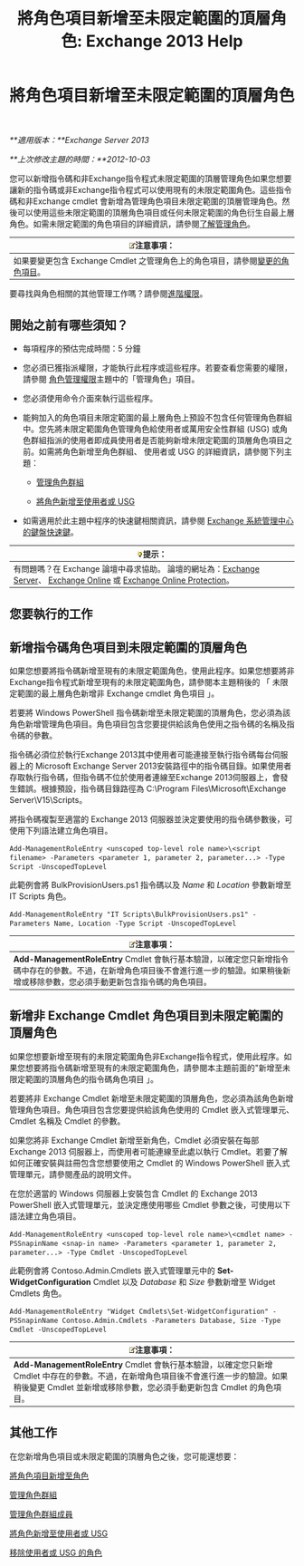 ﻿---
title: '將角色項目新增至未限定範圍的頂層角色: Exchange 2013 Help'
TOCTitle: 將角色項目新增至未限定範圍的頂層角色
ms:assetid: 52fd3f20-c348-49d5-9bdb-f2cbf780cf2d
ms:mtpsurl: https://technet.microsoft.com/zh-tw/library/Dd979789(v=EXCHG.150)
ms:contentKeyID: 50473111
ms.date: 05/21/2018
mtps_version: v=EXCHG.150
ms.translationtype: MT
---

# 將角色項目新增至未限定範圍的頂層角色

 

_**適用版本：**Exchange Server 2013_

_**上次修改主題的時間：**2012-10-03_

您可以新增指令碼和非Exchange指令程式未限定範圍的頂層管理角色如果您想要讓新的指令碼或非Exchange指令程式可以使用現有的未限定範圍角色。這些指令碼和非Exchange cmdlet 會新增為管理角色項目未限定範圍的頂層管理角色。然後可以使用這些未限定範圍的頂層角色項目或任何未限定範圍的角色衍生自最上層角色。如需未限定範圍的角色項目的詳細資訊，請參閱[了解管理角色](understanding-management-roles-exchange-2013-help.md)。

<table>
<thead>
<tr class="header">
<th><img src="images/Bb124558.note(EXCHG.150).gif" title="注意事項" alt="注意事項" />注意事項：</th>
</tr>
</thead>
<tbody>
<tr class="odd">
<td>如果要變更包含 Exchange Cmdlet 之管理角色上的角色項目，請參閱<a href="change-a-role-entry-exchange-2013-help.md">變更的角色項目</a>。</td>
</tr>
</tbody>
</table>


要尋找與角色相關的其他管理工作嗎？請參閱[進階權限](advanced-permissions-exchange-2013-help.md)。

## 開始之前有哪些須知？

  - 每項程序的預估完成時間：5 分鐘

  - 您必須已獲指派權限，才能執行此程序或這些程序。若要查看您需要的權限，請參閱 [角色管理權限](role-management-permissions-exchange-2013-help.md)主題中的「管理角色」項目。

  - 您必須使用命令介面來執行這些程序。

  - 能夠加入的角色項目未限定範圍的最上層角色上預設不包含任何管理角色群組中。您先將未限定範圍角色管理角色給使用者或萬用安全性群組 (USG) 或角色群組指派的使用者即成員使用者是否能夠新增未限定範圍的頂層角色項目之前。如需將角色新增至角色群組、 使用者或 USG 的詳細資訊，請參閱下列主題：
    
      - [管理角色群組](manage-role-groups-exchange-2013-help.md)
    
      - [將角色新增至使用者或 USG](add-a-role-to-a-user-or-usg-exchange-2013-help.md)

  - 如需適用於此主題中程序的快速鍵相關資訊，請參閱 [Exchange 系統管理中心的鍵盤快速鍵](keyboard-shortcuts-in-the-exchange-admin-center-exchange-online-protection-help.md)。

<table>
<thead>
<tr class="header">
<th><img src="images/Bb124558.tip(EXCHG.150).gif" title="提示" alt="提示" />提示：</th>
</tr>
</thead>
<tbody>
<tr class="odd">
<td>有問題嗎？在 Exchange 論壇中尋求協助。 論壇的網址為：<a href="https://go.microsoft.com/fwlink/p/?linkid=60612">Exchange Server</a>、 <a href="https://go.microsoft.com/fwlink/p/?linkid=267542">Exchange Online</a> 或 <a href="https://go.microsoft.com/fwlink/p/?linkid=285351">Exchange Online Protection</a>。</td>
</tr>
</tbody>
</table>


## 您要執行的工作

## 新增指令碼角色項目到未限定範圍的頂層角色

如果您想要將指令碼新增至現有的未限定範圍角色，使用此程序。如果您想要將非Exchange指令程式新增至現有的未限定範圍角色，請參閱本主題稍後的 「 未限定範圍的最上層角色新增非 Exchange cmdlet 角色項目 」。

若要將 Windows PowerShell 指令碼新增至未限定範圍的頂層角色，您必須為該角色新增管理角色項目。角色項目包含您要提供給該角色使用之指令碼的名稱及指令碼的參數。

指令碼必須位於執行Exchange 2013其中使用者可能連接至執行指令碼每台伺服器上的 Microsoft Exchange Server 2013安裝路徑中的指令碼目錄。如果使用者存取執行指令碼，但指令碼不位於使用者連線至Exchange 2013伺服器上，會發生錯誤。根據預設，指令碼目錄路徑為 C:\\Program Files\\Microsoft\\Exchange Server\\V15\\Scripts。

將指令碼複製至適當的 Exchange 2013 伺服器並決定要使用的指令碼參數後，可使用下列語法建立角色項目。

    Add-ManagementRoleEntry <unscoped top-level role name>\<script filename> -Parameters <parameter 1, parameter 2, parameter...> -Type Script -UnscopedTopLevel

此範例會將 BulkProvisionUsers.ps1 指令碼以及 *Name* 和 *Location* 參數新增至 IT Scripts 角色。

    Add-ManagementRoleEntry "IT Scripts\BulkProvisionUsers.ps1" -Parameters Name, Location -Type Script -UnscopedTopLevel

<table>
<thead>
<tr class="header">
<th><img src="images/Bb124558.note(EXCHG.150).gif" title="注意事項" alt="注意事項" />注意事項：</th>
</tr>
</thead>
<tbody>
<tr class="odd">
<td><strong>Add-ManagementRoleEntry</strong> Cmdlet 會執行基本驗證，以確定您只新增指令碼中存在的參數。不過，在新增角色項目後不會進行進一步的驗證。如果稍後新增或移除參數，您必須手動更新包含指令碼的角色項目。</td>
</tr>
</tbody>
</table>


## 新增非 Exchange Cmdlet 角色項目到未限定範圍的頂層角色

如果您想要新增至現有的未限定範圍角色非Exchange指令程式，使用此程序。如果您想要將指令碼新增至現有的未限定範圍角色，請參閱本主題前面的"新增至未限定範圍的頂層角色的指令碼角色項目 」。

若要將非 Exchange Cmdlet 新增至未限定範圍的頂層角色，您必須為該角色新增管理角色項目。角色項目包含您要提供給該角色使用的 Cmdlet 嵌入式管理單元、Cmdlet 名稱及 Cmdlet 的參數。

如果您將非 Exchange Cmdlet 新增至新角色，Cmdlet 必須安裝在每部 Exchange 2013 伺服器上，而使用者可能連線至此處以執行 Cmdlet。若要了解如何正確安裝與註冊包含您想要使用之 Cmdlet 的 Windows PowerShell 嵌入式管理單元，請參閱產品的說明文件。

在您於適當的 Windows 伺服器上安裝包含 Cmdlet 的 Exchange 2013 PowerShell 嵌入式管理單元，並決定應使用哪些 Cmdlet 參數之後，可使用以下語法建立角色項目。

    Add-ManagementRoleEntry <unscoped top-level role name>\<cmdlet name> -PSSnapinName <snap-in name> -Parameters <parameter 1, parameter 2, parameter...> -Type Cmdlet -UnscopedTopLevel

此範例會將 Contoso.Admin.Cmdlets 嵌入式管理單元中的 **Set-WidgetConfiguration** Cmdlet 以及 *Database* 和 *Size* 參數新增至 Widget Cmdlets 角色。

    Add-ManagementRoleEntry "Widget Cmdlets\Set-WidgetConfiguration" -PSSnapinName Contoso.Admin.Cmdlets -Parameters Database, Size -Type Cmdlet -UnscopedTopLevel

<table>
<thead>
<tr class="header">
<th><img src="images/Bb124558.note(EXCHG.150).gif" title="注意事項" alt="注意事項" />注意事項：</th>
</tr>
</thead>
<tbody>
<tr class="odd">
<td><strong>Add-ManagementRoleEntry</strong> Cmdlet 會執行基本驗證，以確定您只新增 Cmdlet 中存在的參數。不過，在新增角色項目後不會進行進一步的驗證。如果稍後變更 Cmdlet 並新增或移除參數，您必須手動更新包含 Cmdlet 的角色項目。</td>
</tr>
</tbody>
</table>


## 其他工作

在您新增角色項目或未限定範圍的頂層角色之後，您可能還想要：

[將角色項目新增至角色](add-a-role-entry-to-a-role-exchange-2013-help.md)

[管理角色群組](manage-role-groups-exchange-2013-help.md)

[管理角色群組成員](manage-role-group-members-exchange-2013-help.md)

[將角色新增至使用者或 USG](add-a-role-to-a-user-or-usg-exchange-2013-help.md)

[移除使用者或 USG 的角色](remove-a-role-from-a-user-or-usg-exchange-2013-help.md)

